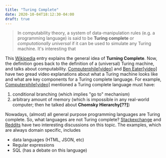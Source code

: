 ```yaml
---
title: "Turing Complete"
date: 2020-10-04T18:12:30-04:00
draft: true
---
```


> In computability theory, a system of data-manipulation rules (e.g. a programming language) is said to be **Turing complete** or *computationally universal* if it can be used to simulate any Turing machine. It's interesting that

This [Wikipedia](https://www.wikiwand.com/en/Turing_completeness) entry explains the general idea of **Turning Complete**. Now, the definition goes back to the definition of a (universal) Turing machine, and talks about computability. [Computerphile[video]](https://www.youtube.com/watch?v=RPQD7-AOjMI) and [Ben Eater[video]](https://www.youtube.com/watch?v=AqNDk_UJW4k) have two gread video explanations about what a Turing machine looks like and what are key components for a Turing complete language. For example, [Computerphile[video]](https://www.youtube.com/watch?v=RPQD7-AOjMI) mentioned a Turing complete language must have:
1. conditional branching (which implies "go to" mechanism)
2. arbitrary amount of memory (which is impossible in any real-world computer; then he talked about **Chomsky Hierarchy[??]**)

Nowadays, (almost) all general purpose programming languages are Turing complete. So, what languages are not Turing complete? [Stackexchange](https://softwareengineering.stackexchange.com/questions/202488/are-there-mainstream-general-purpose-non-turing-complete-languages-available-tod) and [Reddits](https://www.reddit.com/r/ProgrammingLanguages/comments/7092uf/nonturingcomplete_languages/) have two interesting discussions on this topic. The examples, which are always domain specific, includes
- data languages (HTML, JSON, etc)
- Regular expressions
- SQL (has a debate on this language)
